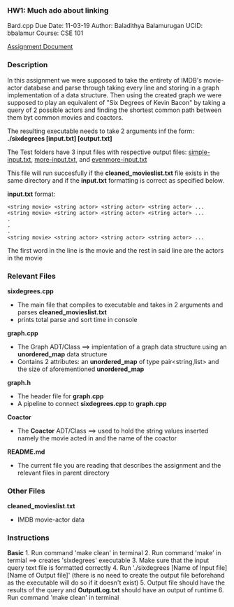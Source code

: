   ### HW1: Much ado about linking

  Bard.cpp
  Due Date: 11-03-19
  Author: Baladithya Balamurugan
  UCID: bbalamur
  Course: CSE 101

  [Assignment Document](../bfs_six_degrees.pdf)

  ### Description

  In this assignment we were supposed to take the entirety of IMDB's movie-actor database and parse through taking every line and storing in a graph implementation of a data structure. Then using the created graph we were supposed to play an equivalent of "Six Degrees of Kevin Bacon" by taking a query of 2 possible actors and finding the shortest common path between them byt common movies and coactors.

  The resulting executable needs to take 2 arguments inf the form:
      **./sixdegrees [input.txt] [output.txt]**

  The Test folders have 3 input files with respective output files: [simple-input.txt](Tests/simple-input.txt), [more-input.txt](Tests/more-input.txt), and [evenmore-input.txt](Tests/evenmore-input.txt)

  This file will run succesfully if the **cleaned_movieslist.txt** file exists in the same directory and if the **input.txt** formatting is correct as specified below.

  **input.txt** format:

    <string movie> <string actor> <string actor> <string actor> ...
    <string movie> <string actor> <string actor> <string actor> ...
    .
    .
    .
    <string movie> <string actor> <string actor> <string actor> ...


  The first word in the line is the movie and the rest in said line are the actors in the movie

  ### Relevant Files

  **sixdegrees.cpp**
  * The main file that compiles to executable and takes in 2 arguments and parses **cleaned_movieslist.txt**
  * prints total parse and sort time in console

  **graph.cpp**
  * The Graph ADT/Class ==> implentation of a graph data structure using an **unordered_map** data structure
  * Contains 2 attributes: an **unordered_map** of type pair<string,list<Coactor>> and the size of aforementioned **unordered_map**

  **graph.h**
  * The header file for **graph.cpp**
  * A pipeline to connect **sixdegrees.cpp** to **graph.cpp**

  **Coactor**
  * The **Coactor** ADT/Class ==> used to hold the string values inserted namely the movie acted in and the name of the coactor

  **README.md**
  * The current file you are reading that describes the assignment and the relevant files in parent directory

  ### Other Files

 **cleaned_movieslist.txt**
  * IMDB movie-actor data

  ### Instructions

  **Basic**
    1. Run command 'make clean' in terminal
    2. Run command 'make' in termial ==> creates 'sixdegrees' executable
    3. Make sure that the input query text file is formatted correctly
    4. Run './sixdegrees [Name of Input file] [Name of Output file]' (there is no need to create the output file beforehand as the executable will do so if it doesn't exist)
    5. Output file should have the results of the query and **OutputLog.txt** should have an output of runtime
    6. Run command 'make clean' in terminal